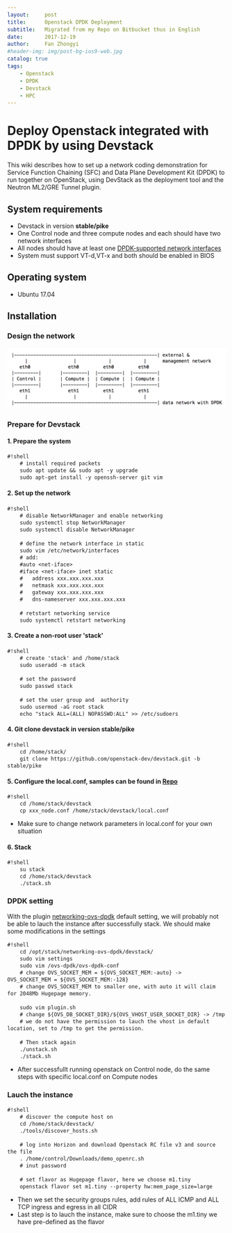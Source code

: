 ```yaml
---
layout:     post
title:      Openstack DPDK Deployment
subtitle:   Migrated from my Repo on Bitbucket thus in English
date:       2017-12-19
author:     Fan Zhongyi
#header-img: img/post-bg-ios9-web.jpg
catalog: true
tags:
    - Openstack
    - DPDK
    - Devstack
    - HPC
---
```


# Deploy Openstack integrated with DPDK by using Devstack
This wiki describes how to set up a network coding demonstration for Service Function Chaining (SFC) and Data Plane Development Kit (DPDK) to run together on OpenStack, using DevStack as the deployment tool and the Neutron ML2/GRE Tunnel plugin.
## System requirements
* Devstack in version **stable/pike**
* One Control node and three compute nodes and each should have two network interfaces
* All nodes should have at least one [DPDK-supported network interfaces](http://dpdk.org/doc/nics) 
* System must support VT-d,VT-x and both should be enabled in BIOS
## Operating system
* Ubuntu 17.04
## Installation
### Design the network
![design_network.png](img/design_network.png)
### Prepare for Devstack
#### 1. Prepare the system

```
#!shell
	# install required packets
	sudo apt update && sudo apt -y upgrade
	sudo apt-get install -y openssh-server git vim
```	

#### 2. Set up the network

```
#!shell	
	# disable NetworkManager and enable networking
	sudo systemctl stop NetworkManager
	sudo systemctl disable NetworkManager
	
	# define the network interface in static
	sudo vim /etc/network/interfaces
	# add:
	#auto <net-iface>
	#iface <net-iface> inet static
	#	address xxx.xxx.xxx.xxx
	#	netmask xxx.xxx.xxx.xxx
	#	gateway xxx.xxx.xxx.xxx
	#	dns-nameserver xxx.xxx.xxx.xxx
	
	# retstart networking service
	sudo systemctl retstart networking
```	

#### 3. Create a non-root user 'stack'

```
#!shell	
	# create 'stack' and /home/stack 
	sudo useradd -m stack
	
	# set the password
	sudo passwd stack
	
	# set the user group and  authority
	sudo usermod -aG root stack
	echo "stack ALL=(ALL) NOPASSWD:ALL" >> /etc/sudoers
```	

#### 4. Git clone devstack in version stable/pike

```
#!shell	
	cd /home/stack/
	git clone https://github.com/openstack-dev/devstack.git -b stable/pike
```	

#### 5. Configure the local.conf, samples can be found in [Repo](https://bitbucket.org/comnets/dpdk-openstack/src/768f3d845896/devstack_conf/?at=master)

```
#!shell	    
	cd /home/stack/devstack
	cp xxx_node.conf /home/stack/devstack/local.conf
```	

* Make sure to change network parameters in local.conf for your own situation

#### 6. Stack

```
#!shell	
	su stack
	cd /home/stack/devstack
	./stack.sh
```	

### DPDK setting
With the plugin [networking-ovs-dpdk](https://github.com/openstack/networking-ovs-dpdk) default setting, we will probably not be able to lauch the instance after successfully stack. We should make some modifications in the settings

```
#!shell	
	cd /opt/stack/networking-ovs-dpdk/devstack/
	sudo vim settings
	sudo vim /ovs-dpdk/ovs-dpdk-conf 
	# change OVS_SOCKET_MEM = ${OVS_SOCKET_MEM:-auto} -> OVS_SOCKET_MEM = ${OVS_SOCKET_MEM:-128}
	# change OVS_SOCKET_MEM to smaller one, with auto it will claim for 2048Mb Hugepage memory.
	
	sudo vim plugin.sh
	# change ${OVS_DB_SOCKET_DIR}/${OVS_VHOST_USER_SOCKET_DIR} -> /tmp
	# we do not have the permission to lauch the vhost in default location, set to /tmp to get the permission.
	
	# Then stack again
	./unstack.sh
	./stack.sh
```	

* After successfullt running openstack on Control node, do the same steps with specific local.conf on Compute nodes

### Lauch the instance

```
#!shell	
	# discover the compute host on 
	cd /home/stack/devstack/
	./tools/discover_hosts.sh

	# log into Horizon and download Openstack RC file v3 and source the file
	. /home/control/Downloads/demo_openrc.sh
	# inut password
	
	# set flavor as Hugepage flavor, here we choose m1.tiny
 	openstack flavor set m1.tiny --property hw:mem_page_size=large
```

* Then we set the security groups rules, add rules of ALL ICMP and ALL TCP ingress and egress in all CIDR
* Last step is to lauch the instance, make sure to choose the m1.tiny we have pre-defined as the flavor
	 
